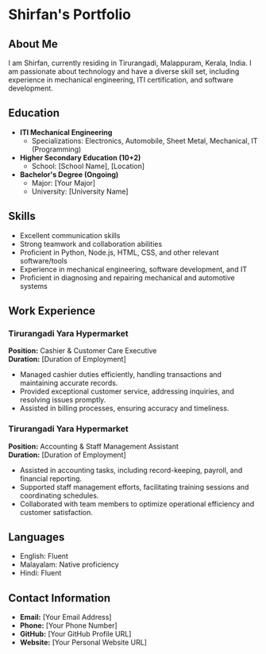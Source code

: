 
# Shirfan's Portfolio

## About Me

I am Shirfan, currently residing in Tirurangadi, Malappuram, Kerala, India. I am passionate about technology and have a diverse skill set, including experience in mechanical engineering, ITI certification, and software development.

## Education

- **ITI Mechanical Engineering**
  - Specializations: Electronics, Automobile, Sheet Metal, Mechanical, IT (Programming)
- **Higher Secondary Education (10+2)**
  - School: [School Name], [Location]
- **Bachelor's Degree (Ongoing)**
  - Major: [Your Major]
  - University: [University Name]

## Skills

- Excellent communication skills
- Strong teamwork and collaboration abilities
- Proficient in Python, Node.js, HTML, CSS, and other relevant software/tools
- Experience in mechanical engineering, software development, and IT
- Proficient in diagnosing and repairing mechanical and automotive systems

## Work Experience

### Tirurangadi Yara Hypermarket
**Position:** Cashier & Customer Care Executive  
**Duration:** [Duration of Employment]  
- Managed cashier duties efficiently, handling transactions and maintaining accurate records.
- Provided exceptional customer service, addressing inquiries, and resolving issues promptly.
- Assisted in billing processes, ensuring accuracy and timeliness.

### Tirurangadi Yara Hypermarket
**Position:** Accounting & Staff Management Assistant  
**Duration:** [Duration of Employment]  
- Assisted in accounting tasks, including record-keeping, payroll, and financial reporting.
- Supported staff management efforts, facilitating training sessions and coordinating schedules.
- Collaborated with team members to optimize operational efficiency and customer satisfaction.

## Languages

- English: Fluent
- Malayalam: Native proficiency
- Hindi: Fluent

## Contact Information

- **Email:** [Your Email Address]
- **Phone:** [Your Phone Number]
- **GitHub:** [Your GitHub Profile URL]
- **Website:** [Your Personal Website URL]





<!---
shiru313/shiru313 is a ✨ special ✨ repository because its `README.md` (this file) appears on your GitHub profile.
You can click the Preview link to take a look at your changes.
--->
